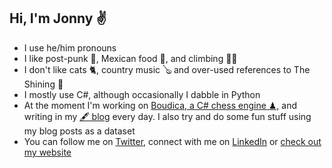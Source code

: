 ## Hi, I'm Jonny ✌

- I use he/him pronouns
- I like post-punk 🎸, Mexican food 🌮, and climbing 🧗‍♂️
- I don't like cats 🐈, country music 🪕 and over-used references to The Shining 🔪
- I mostly use C#, although occasionally I dabble in Python
- At the moment I'm working on [Boudica, a C# chess engine ♟,](/jonnyspicer/boudica) and writing in my [🖋 blog](https://jonnyspicer.com) every day. I also try and do some fun stuff using my blog posts as a dataset
- You can follow me on [Twitter,](https://twitter.com/jjspicer) connect with me on [LinkedIn](https://www.linkedin.com/in/jonnyspicer/) or [check out my website](https://jonnyspicer.com)

<!--
**jonnyspicer/jonnyspicer** is a ✨ _special_ ✨ repository because its `README.md` (this file) appears on your GitHub profile.

Here are some ideas to get you started:

- 🔭 I’m currently working on ...
- 🌱 I’m currently learning ...
- 👯 I’m looking to collaborate on ...
- 🤔 I’m looking for help with ...
- 💬 Ask me about ...
- 📫 How to reach me: ...
- 😄 Pronouns: ...
- ⚡ Fun fact: ...
-->
